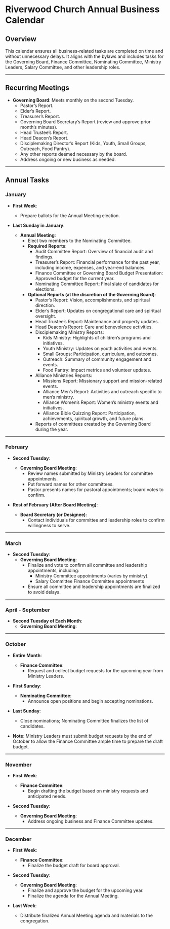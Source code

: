 # Riverwood Church Annual Business Calendar

## Overview
This calendar ensures all business-related tasks are completed on time and without unnecessary delays. It aligns with the bylaws and includes tasks for the Governing Board, Finance Committee, Nominating Committee, Ministry Leaders, Salary Committee, and other leadership roles.

---

## Recurring Meetings
- **Governing Board**: Meets monthly on the second Tuesday.
  - Pastor’s Report.
  - Elder’s Report.
  - Treasurer’s Report.
  - Governing Board Secretary’s Report (review and approve prior month’s minutes).
  - Head Trustee’s Report.
  - Head Deacon’s Report.
  - Disciplemaking Director’s Report (Kids, Youth, Small Groups, Outreach, Food Pantry).
  - Any other reports deemed necessary by the board.
  - Address ongoing or new business as needed.

---

## Annual Tasks

### January
- **First Week**:
  - Prepare ballots for the Annual Meeting election.

- **Last Sunday in January**:
  - **Annual Meeting**:
    - Elect two members to the Nominating Committee.
    - **Required Reports**:
      - Audit Committee Report: Overview of financial audit and findings.
      - Treasurer’s Report: Financial performance for the past year, including income, expenses, and year-end balances.
      - Finance Committee or Governing Board Budget Presentation: Approved budget for the current year.
      - Nominating Committee Report: Final slate of candidates for elections.
    - **Optional Reports (at the discretion of the Governing Board)**:
      - Pastor’s Report: Vision, accomplishments, and spiritual direction.
      - Elder’s Report: Updates on congregational care and spiritual oversight.
      - Head Trustee’s Report: Maintenance and property updates.
      - Head Deacon’s Report: Care and benevolence activities.
      - Disciplemaking Ministry Reports:
        - Kids Ministry: Highlights of children’s programs and initiatives.
        - Youth Ministry: Updates on youth activities and events.
        - Small Groups: Participation, curriculum, and outcomes.
        - Outreach: Summary of community engagement and events.
        - Food Pantry: Impact metrics and volunteer updates.
      - Alliance Ministries Reports:
        - Missions Report: Missionary support and mission-related events.
        - Alliance Men’s Report: Activities and outreach specific to men’s ministry.
        - Alliance Women’s Report: Women’s ministry events and initiatives.
        - Alliance Bible Quizzing Report: Participation, achievements, spiritual growth, and future plans.
      - Reports of committees created by the Governing Board during the year.
---

### February
- **Second Tuesday**:
  - **Governing Board Meeting**:
    - Review names submitted by Ministry Leaders for committee appointments.
    - Put forward names for other committees.
    - Pastor presents names for pastoral appointments; board votes to confirm.

- **Rest of February (After Board Meeting)**:
  - **Board Secretary (or Designee)**:
    - Contact individuals for committee and leadership roles to confirm willingness to serve.

---

### March
- **Second Tuesday**:
  - **Governing Board Meeting**:
    - Finalize and vote to confirm all committee and leadership appointments, including:
      - Ministry Committee appointments (varies by ministry).
      - Salary Committee Finance Committee appointments
    - Ensure all committee and leadership appointments are finalized to avoid delays.

---

### April - September
- **Second Tuesday of Each Month**:
  - **Governing Board Meeting**:

---

### October
- **Entire Month**:
  - **Finance Committee**:
    - Request and collect budget requests for the upcoming year from Ministry Leaders.

- **First Sunday**:
  - **Nominating Committee**:
    - Announce open positions and begin accepting nominations.

- **Last Sunday**:
  - Close nominations; Nominating Committee finalizes the list of candidates.

- **Note**: Ministry Leaders must submit budget requests by the end of October to allow the Finance Committee ample time to prepare the draft budget.

---

### November
- **First Week**:
  - **Finance Committee**:
    - Begin drafting the budget based on ministry requests and anticipated needs.

- **Second Tuesday**:
  - **Governing Board Meeting**:
    - Address ongoing business and Finance Committee updates.

---

### December
- **First Week**:
  - **Finance Committee**:
    - Finalize the budget draft for board approval.

- **Second Tuesday**:
  - **Governing Board Meeting**:
    - Finalize and approve the budget for the upcoming year.
    - Finalize the agenda for the Annual Meeting.

- **Last Week**:
  - Distribute finalized Annual Meeting agenda and materials to the congregation.
